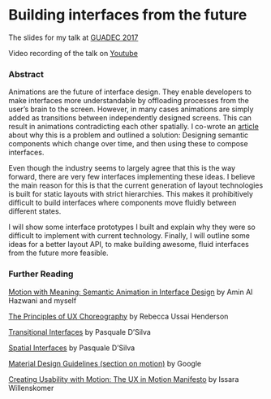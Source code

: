 # Building interfaces from the future

The slides for my talk at [GUADEC 2017](https://2017.guadec.org/talks-and-events/#abstract-16-building_interfaces_from_the_future)

Video recording of the talk on [Youtube](https://youtu.be/x1GayrNL-RY)

### Abstract

Animations are the future of interface design. They enable developers to make interfaces more understandable by offloading processes from the user’s brain to the screen. However, in many cases animations are simply added as transitions between independently designed screens. This can result in animations contradicting each other spatially. I co-wrote an [article](https://alistapart.com/article/motion-with-meaning-semantic-animation-in-interface-design) about why this is a problem and outlined a solution: Designing semantic components which change over time, and then using these to compose interfaces.

Even though the industry seems to largely agree that this is the way forward, there are very few interfaces implementing these ideas. I believe the main reason for this is that the current generation of layout technologies is built for static layouts with strict hierarchies. This makes it prohibitively difficult to build interfaces where components move fluidly between different states.

I will show some interface prototypes I built and explain why they were so difficult to implement with current technology. Finally, I will outline some ideas for a better layout API, to make building awesome, fluid interfaces from the future more feasible.

### Further Reading

[Motion with Meaning: Semantic Animation in Interface Design](https://alistapart.com/article/motion-with-meaning-semantic-animation-in-interface-design) by Amin Al Hazwani and myself

[The Principles of UX Choreography](https://medium.freecodecamp.org/the-principles-of-ux-choreography-69c91c2cbc2a) by Rebecca Ussai Henderson

[Transitional Interfaces](https://medium.com/@pasql/transitional-interfaces-926eb80d64e3) by Pasquale D’Silva

[Spatial Interfaces](https://medium.com/elepath-exports/spatial-interfaces-886bccc5d1e9) by Pasquale D’Silva

[Material Design Guidelines (section on motion)](https://material.io/guidelines/motion/material-motion.html) by Google

[Creating Usability with Motion: The UX in Motion Manifesto](https://medium.com/ux-in-motion/creating-usability-with-motion-the-ux-in-motion-manifesto-a87a4584ddc) by Issara Willenskomer
